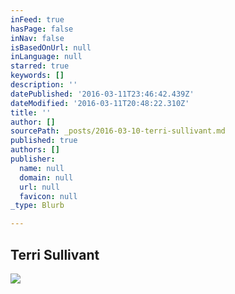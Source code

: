 ```yaml
---
inFeed: true
hasPage: false
inNav: false
isBasedOnUrl: null
inLanguage: null
starred: true
keywords: []
description: ''
datePublished: '2016-03-11T23:46:42.439Z'
dateModified: '2016-03-11T20:48:22.310Z'
title: ''
author: []
sourcePath: _posts/2016-03-10-terri-sullivant.md
published: true
authors: []
publisher:
  name: null
  domain: null
  url: null
  favicon: null
_type: Blurb

---
```

## Terri Sullivant
![](https://the-grid-user-content.s3-us-west-2.amazonaws.com/6d1b6916-ee40-443a-8545-d8c8a5d2cfec.jpg)